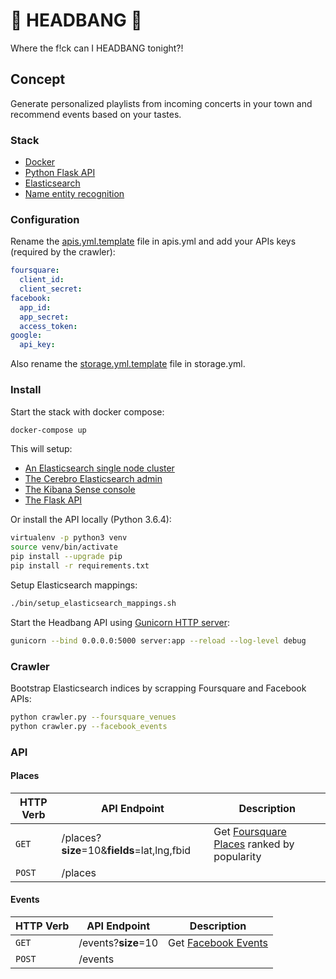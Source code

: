 # 🤘 HEADBANG 🤘

Where the f!ck can I HEADBANG tonight?!

## Concept

Generate personalized playlists from incoming concerts in your town and recommend events based on your tastes.

### Stack
- [Docker](https://www.docker.com/)
- [Python Flask API](http://flask.pocoo.org/)
- [Elasticsearch](https://www.elastic.co/)
- [Name entity recognition](https://github.com/Franck-Dernoncourt/NeuroNER)

### Configuration
Rename the [apis.yml.template](app/config/apis.yml.template) file in apis.yml and add your APIs keys (required by the crawler):
```yml
foursquare:
  client_id:
  client_secret:
facebook:
  app_id:
  app_secret:
  access_token:
google:
  api_key:
```

Also rename the [storage.yml.template](app/config/storage.yml.template) file in storage.yml.

### Install
Start the stack with docker compose:

```bash
docker-compose up
```

This will setup:
- [An Elasticsearch single node cluster](http://localhost:9200)
- [The Cerebro Elasticsearch admin](http://localhost:9000/#/overview?host=http:%2F%2Felasticsearch:9200)
- [The Kibana Sense console](http://localhost:5601/app/kibana#/dev_tools/console)
- [The Flask API](http://localhost:5000)

Or install the API locally (Python 3.6.4):
```bash
virtualenv -p python3 venv
source venv/bin/activate
pip install --upgrade pip
pip install -r requirements.txt
```

Setup Elasticsearch mappings:
```bash
./bin/setup_elasticsearch_mappings.sh
```

Start the Headbang API using [Gunicorn HTTP server](http://gunicorn.org/):
```bash
gunicorn --bind 0.0.0.0:5000 server:app --reload --log-level debug
```

### Crawler

Bootstrap Elasticsearch indices by scrapping Foursquare and Facebook APIs:

```bash
python crawler.py --foursquare_venues
python crawler.py --facebook_events
```

### API

#### Places

| HTTP Verb | API Endpoint                                | Description
| --------- | ------------------------------------------- | ------------
| `GET`     | /places?**size**=10&**fields**=lat,lng,fbid | Get [Foursquare Places](https://developer.foursquare.com/places-api) ranked by popularity
| `POST`    | /places                                     |

#### Events

| HTTP Verb | API Endpoint                | Description
| --------- | --------------------------- | ------------
| `GET`     | /events?**size**=10         | Get [Facebook Events](https://developers.facebook.com/docs/graph-api/reference/event)
| `POST`    | /events                     |
